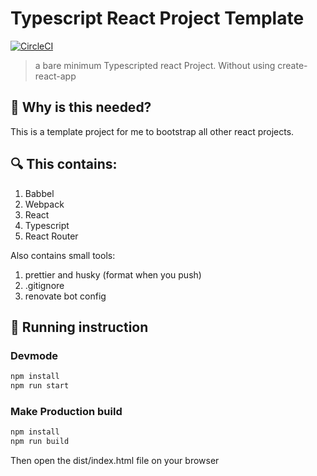 # Typescript React Project Template

[![CircleCI](https://circleci.com/gh/ayonious/template-react-ts.svg?style=svg)](https://circleci.com/gh/ayonious/template-react-ts)

> a bare minimum Typescripted react Project. Without using create-react-app

## 🤷 Why is this needed?

This is a template project for me to bootstrap all other react projects.

## 🔍 This contains:

1. Babbel
2. Webpack
3. React
4. Typescript
5. React Router

Also contains small tools:

1. prettier and husky (format when you push)
2. .gitignore
3. renovate bot config

## 🏃 Running instruction

### Devmode

```bash
npm install
npm run start
```

### Make Production build

```bash
npm install
npm run build
```

Then open the dist/index.html file on your browser
